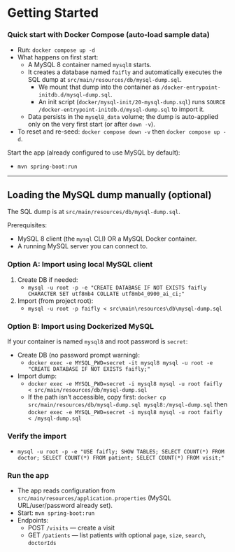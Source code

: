 # Getting Started

### Quick start with Docker Compose (auto-load sample data)
- Run: `docker compose up -d`
- What happens on first start:
  - A MySQL 8 container named `mysql8` starts.
  - It creates a database named `faifly` and automatically executes the SQL dump at `src/main/resources/db/mysql-dump.sql`.
    - We mount that dump into the container as `/docker-entrypoint-initdb.d/mysql-dump.sql`.
    - An init script (`docker/mysql-init/20-mysql-dump.sql`) runs `SOURCE /docker-entrypoint-initdb.d/mysql-dump.sql` to import it.
  - Data persists in the `mysql8_data` volume; the dump is auto-applied only on the very first start (or after `down -v`).
- To reset and re-seed: `docker compose down -v` then `docker compose up -d`.

Start the app (already configured to use MySQL by default):
- `mvn spring-boot:run`

---

## Loading the MySQL dump manually (optional)
The SQL dump is at `src/main/resources/db/mysql-dump.sql`.

Prerequisites:
- MySQL 8 client (the `mysql` CLI) OR a MySQL Docker container.
- A running MySQL server you can connect to.

### Option A: Import using local MySQL client
1) Create DB if needed:
   - `mysql -u root -p -e "CREATE DATABASE IF NOT EXISTS faifly CHARACTER SET utf8mb4 COLLATE utf8mb4_0900_ai_ci;"`
2) Import (from project root):
   - `mysql -u root -p faifly < src\main\resources\db\mysql-dump.sql`

### Option B: Import using Dockerized MySQL
If your container is named `mysql8` and root password is `secret`:
- Create DB (no password prompt warning):
  - `docker exec -e MYSQL_PWD=secret -it mysql8 mysql -u root -e "CREATE DATABASE IF NOT EXISTS faifly;"`
- Import dump:
  - `docker exec -e MYSQL_PWD=secret -i mysql8 mysql -u root faifly < src/main/resources/db/mysql-dump.sql`
  - If the path isn’t accessible, copy first: `docker cp src/main/resources/db/mysql-dump.sql mysql8:/mysql-dump.sql` then `docker exec -e MYSQL_PWD=secret -i mysql8 mysql -u root faifly < /mysql-dump.sql`

### Verify the import
- `mysql -u root -p -e "USE faifly; SHOW TABLES; SELECT COUNT(*) FROM doctor; SELECT COUNT(*) FROM patient; SELECT COUNT(*) FROM visit;"`

### Run the app
- The app reads configuration from `src/main/resources/application.properties` (MySQL URL/user/password already set).
- Start: `mvn spring-boot:run`
- Endpoints:
  - POST `/visits` — create a visit
  - GET `/patients` — list patients with optional `page`, `size`, `search`, `doctorIds`

